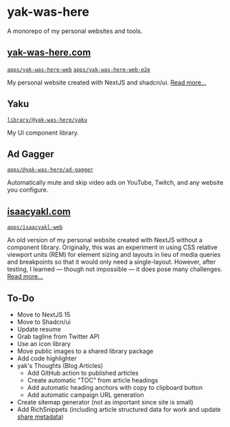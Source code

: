 # yak-was-here

A monorepo of my personal websites and tools.

## [yak-was-here.com](https://www.yak-was-here.com)

[`apps/yak-was-here-web`](./apps/yak-was-here-web/)
[`apps/yak-was-here-web-e2e`](./apps/yak-was-here-web-e2e/)

My personal website created with NextJS and shadcn/ui. [Read more...](https://www.yak-was-here.com/article/personal-website)

## Yaku

[`library/@yak-was-here/yaku`](./library/@yak-was-here/yaku/)

My UI component library.

## Ad Gagger

[`apps/@yak-was-here/ad-gagger`](./apps/@yak-was-here/ad-gagger/)

Automatically mute and skip video ads on YouTube, Twitch, and any website you configure.

## [isaacyakl.com](https://www.isaacyakl.com)

[`apps/isaacyakl-web`](./apps/isaacyakl-web/)

An old version of my personal website created with NextJS without a component library. Originally, this was an experiment in using CSS relative viewport units (REM) for element sizing and layouts in lieu of media queries and breakpoints so that it would only need a single-layout. However, after testing, I learned — though not impossible — it does pose many challenges. [Read more...](https://www.isaacyakl.com/work/isaacyakl-com)

## To-Do

- Move to NextJS 15
- Move to Shadcn/ui
- Update resume
- Grab tagline from Twitter API
- Use an icon library
- Move public images to a shared library package
- Add code highlighter
- yak's Thoughts (Blog Articles)
  - Add GitHub action to published articles
  - Create automatic "TOC" from article headings
  - Add automatic heading anchors with copy to clipboard button
  - Add automatic campaign URL generation
- Create sitemap generator (not as important since site is small)
- Add RichSnippets (including article structured data for work and update [share metadata](https://ogp.me/#no_vertical))
